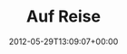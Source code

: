 ---
retweeted: false
source: <a href="http://twitter.com/#!/download/ipad" rel="nofollow">Twitter for iPad</a>
entities:
  user_mentions: []
  urls: []
  symbols: []
  media:
  - expanded_url: https://twitter.com/bascht/status/207458544239390720/photo/1
    indices:
    - '10'
    - '30'
    url: http://t.co/BlOIDa9B
    media_url: http://pbs.twimg.com/media/AuEKcmNCMAArWNZ.jpg
    id_str: '207458544243585024'
    id: '207458544243585024'
    media_url_https: https://pbs.twimg.com/media/AuEKcmNCMAArWNZ.jpg
    sizes:
      large:
        w: '1530'
        h: '2048'
        resize: fit
      small:
        w: '508'
        h: '680'
        resize: fit
      thumb:
        w: '150'
        h: '150'
        resize: crop
      medium:
        w: '896'
        h: '1200'
        resize: fit
    type: photo
    display_url: pic.twitter.com/BlOIDa9B
  hashtags: []
display_text_range:
- '0'
- '30'
favorite_count: '0'
id_str: '207458544239390720'
truncated: false
retweet_count: '0'
id: '207458544239390720'
possibly_sensitive: false
created_at: Tue May 29 13:09:07 +0000 2012
favorited: false
full_text: Auf Reise
lang: de
extended_entities:
  media:
  - expanded_url: https://twitter.com/bascht/status/207458544239390720/photo/1
    indices:
    - '10'
    - '30'
    url: http://t.co/BlOIDa9B
    media_url: http://pbs.twimg.com/media/AuEKcmNCMAArWNZ.jpg
    id_str: '207458544243585024'
    id: '207458544243585024'
    media_url_https: https://pbs.twimg.com/media/AuEKcmNCMAArWNZ.jpg
    sizes:
      large:
        w: '1530'
        h: '2048'
        resize: fit
      small:
        w: '508'
        h: '680'
        resize: fit
      thumb:
        w: '150'
        h: '150'
        resize: crop
      medium:
        w: '896'
        h: '1200'
        resize: fit
    type: photo
    display_url: pic.twitter.com/BlOIDa9B
tags:
- pesos:twitter
date: '2012-05-29T13:09:07+00:00'
src: https://twitter.com/bascht/status/207458544239390720
original_url: https://twitter.com/bascht/status/207458544239390720
type: twitter_tweet
media_url: https://img.bascht.com/twitter/pbs.twimg.com/media/AuEKcmNCMAArWNZ.jpg
text: Auf Reise
title: Auf Reise

---